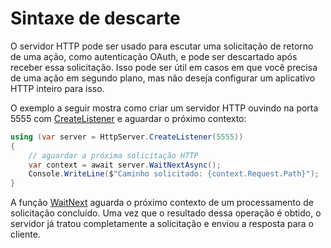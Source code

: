 # Sintaxe de descarte

O servidor HTTP pode ser usado para escutar uma solicitação de retorno de uma ação, como autenticação OAuth, e pode ser descartado após receber essa solicitação. Isso pode ser útil em casos em que você precisa de uma ação em segundo plano, mas não deseja configurar um aplicativo HTTP inteiro para isso.

O exemplo a seguir mostra como criar um servidor HTTP ouvindo na porta 5555 com [CreateListener](/api/Sisk.Core.Http.HttpServer.CreateListener) e aguardar o próximo contexto:

```csharp
using (var server = HttpServer.CreateListener(5555))
{
    // aguardar a próxima solicitação HTTP
    var context = await server.WaitNextAsync();
    Console.WriteLine($"Caminho solicitado: {context.Request.Path}");
}
```

A função [WaitNext](/api/Sisk.Core.Http.HttpServer.WaitNext) aguarda o próximo contexto de um processamento de solicitação concluído. Uma vez que o resultado dessa operação é obtido, o servidor já tratou completamente a solicitação e enviou a resposta para o cliente.
